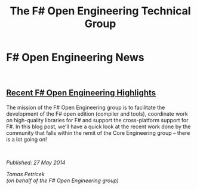 ﻿---
layout: default
title: The F# Open Engineering Technical Group
---

F# Open Engineering News
========================

<br />

[Recent F# Open Engineering Highlights](blog/2014/may-highlights.html)
----------------------------------------------------------------------

The mission of the F# Open Engineering group is to facilitate the development of the 
F# open edition (compiler and tools), coordinate work on high-quality libraries for F#
and support the cross-platform support for F#. In this blog post, we'll have a quick
look at the recent work done by the community that falls within the remit of the Core 
Engineering group – there is a lot going on! 

<br />
 
_Published: 27 May 2014_  

_Tomas Petricek_  
_(on behalf of the F# Open Engineering group)_